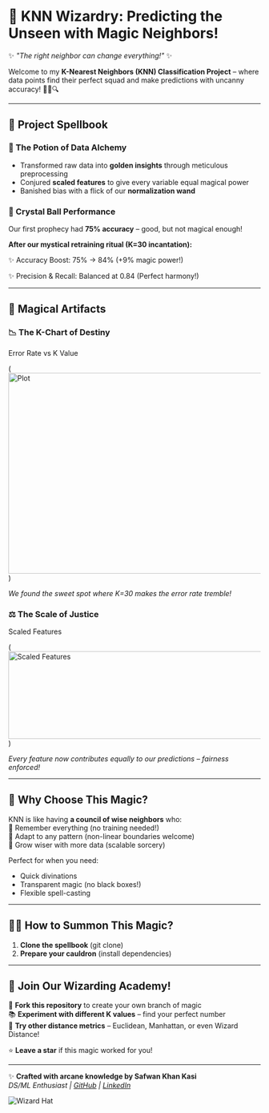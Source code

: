 # 🔮 KNN Wizardry: Predicting the Unseen with Magic Neighbors!  

✨ *"The right neighbor can change everything!"* ✨  

Welcome to my **K-Nearest Neighbors (KNN) Classification Project** – where data points find their perfect squad and make predictions with uncanny accuracy! 🧙‍♂️🔍  

---

## 🌟 Project Spellbook  

### 🧪 The Potion of Data Alchemy  
- Transformed raw data into **golden insights** through meticulous preprocessing  
- Conjured **scaled features** to give every variable equal magical power  
- Banished bias with a flick of our **normalization wand**  

### 🔮 Crystal Ball Performance  
Our first prophecy had **75% accuracy** – good, but not magical enough!  

**After our mystical retraining ritual (K=30 incantation):**  

✨ Accuracy Boost: 75% → 84% (+9% magic power!)

✨ Precision & Recall: Balanced at 0.84 (Perfect harmony!)

---

## 🎩 Magical Artifacts  

### 📉 The K-Chart of Destiny  
Error Rate vs K Value

(<img width="588" height="401" alt="Plot" src="https://github.com/user-attachments/assets/23c4be87-3cb0-40dd-a82e-135faaf67bfa" />)  

*We found the sweet spot where K=30 makes the error rate tremble!*  

### ⚖️ The Scale of Justice  
Scaled Features

(<img width="687" height="175" alt="Scaled Features" src="https://github.com/user-attachments/assets/7e1bf5df-ce5a-4cb0-9bcd-ee4e5207e2d2" />)  

*Every feature now contributes equally to our predictions – fairness enforced!*  

---

## 🏰 Why Choose This Magic?  

KNN is like having **a council of wise neighbors** who:  
🔹 Remember everything (no training needed!)  
🔹 Adapt to any pattern (non-linear boundaries welcome)  
🔹 Grow wiser with more data (scalable sorcery)  

Perfect for when you need:  
- Quick divinations  
- Transparent magic (no black boxes!)  
- Flexible spell-casting  

---

## 🧙‍♂️ How to Summon This Magic?  

1. **Clone the spellbook** (git clone)  
2. **Prepare your cauldron** (install dependencies)   

---

## 🤝 Join Our Wizarding Academy!  

🔮 **Fork this repository** to create your own branch of magic  
📚 **Experiment with different K values** – find your perfect number  
🌌 **Try other distance metrics** – Euclidean, Manhattan, or even Wizard Distance!  

⭐ **Leave a star** if this magic worked for you!  

---

✨ **Crafted with arcane knowledge by Safwan Khan Kasi**  
*DS/ML Enthusiast | [GitHub](https://github.com/safikasi) | [LinkedIn](https://www.linkedin.com/in/safwan-kasi-2b5358292/)*  

![Wizard Hat](https://media.giphy.com/media/3o7TKSjRrfIPjeiVyM/giphy.gif)  
 
